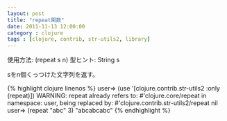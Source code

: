 ```yaml
---
layout: post
title: "repeat関数"
date: 2011-11-13 12:00:00
category : clojure
tags : [clojure, contrib, str-utils2, library]
---
```

使用方法: (repeat s n)
型ヒント: String s

sをn個くっつけた文字列を返す。

<!--more-->

{% highlight clojure linenos %}
user=> (use '[clojure.contrib.str-utils2 :only (repeat)])
WARNING: repeat already refers to: #'clojure.core/repeat in namespace: user, being replaced by: #'clojure.contrib.str-utils2/repeat
nil
user=> (repeat "abc" 3)
"abcabcabc"
{% endhighlight %}
